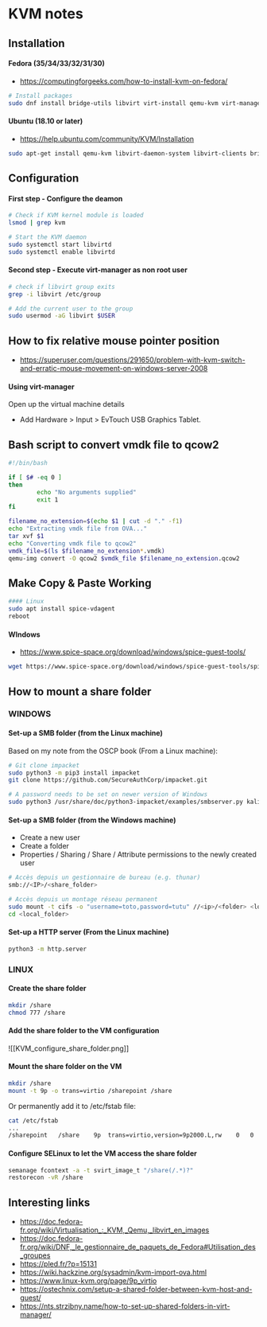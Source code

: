 # KVM notes
## Installation
#### Fedora (35/34/33/32/31/30)
- https://computingforgeeks.com/how-to-install-kvm-on-fedora/
```bash
# Install packages
sudo dnf install bridge-utils libvirt virt-install qemu-kvm virt-manager
```
#### Ubuntu (18.10 or later)
- https://help.ubuntu.com/community/KVM/Installation
```bash
sudo apt-get install qemu-kvm libvirt-daemon-system libvirt-clients bridge-utils virt-manager
```

## Configuration
#### First step - Configure the deamon
```bash
# Check if KVM kernel module is loaded
lsmod | grep kvm

# Start the KVM daemon
sudo systemctl start libvirtd
sudo systemctl enable libvirtd
```
#### Second step - Execute virt-manager as non root user
```bash
# check if libvirt group exits
grep -i libvirt /etc/group 

# Add the current user to the group
sudo usermod -aG libvirt $USER
```

## How to fix relative mouse pointer position
- https://superuser.com/questions/291650/problem-with-kvm-switch-and-erratic-mouse-movement-on-windows-server-2008

#### Using virt-manager
Open up the virtual machine details 
- Add Hardware > Input > EvTouch USB Graphics Tablet.

## Bash script to  convert vmdk file to qcow2
```bash
#!/bin/bash

if [ $# -eq 0 ]
then
    	echo "No arguments supplied"
        exit 1
fi

filename_no_extension=$(echo $1 | cut -d "." -f1)
echo "Extracting vmdk file from OVA..."
tar xvf $1
echo "Converting vmdk file to qcow2"
vmdk_file=$(ls $filename_no_extension*.vmdk)
qemu-img convert -O qcow2 $vmdk_file $filename_no_extension.qcow2
```

## Make Copy & Paste Working
 ```bash
#### Linux
sudo apt install spice-vdagent
reboot
```

#### WIndows
- https://www.spice-space.org/download/windows/spice-guest-tools/
```bash
wget https://www.spice-space.org/download/windows/spice-guest-tools/spice-guest-tools-latest.exe
```


## How to mount a share folder
### WINDOWS
#### Set-up a SMB folder (from the Linux machine) 
Based on my note from the OSCP book (From a Linux machine):
```bash
# Git clone impacket
sudo python3 -m pip3 install impacket
git clone https://github.com/SecureAuthCorp/impacket.git

# A password needs to be set on newer version of Windows
sudo python3 /usr/share/doc/python3-impacket/examples/smbserver.py kali -smb2support -username kali -password kali .
```

#### Set-up a SMB folder (from the Windows machine)
- Create a new user 
- Create a folder
- Properties / Sharing / Share / Attribute permissions to the newly created user
```bash
# Accès depuis un gestionnaire de bureau (e.g. thunar)
smb://<IP>/<share_folder>

# Accès depuis un montage réseau permanent
sudo mount -t cifs -o "username=toto,password=tutu" //<ip>/<folder> <local_folder>
cd <local_folder>
```

#### Set-up a HTTP server (From the Linux machine)
```bash
python3 -m http.server
```

### LINUX
#### Create the share folder
```bash
mkdir /share
chmod 777 /share
```

#### Add the share folder to the VM configuration
![[KVM_configure_share_folder.png]]

#### Mount the share folder on the VM
```bash
mkdir /share
mount -t 9p -o trans=virtio /sharepoint /share
```

Or permanently add it to /etc/fstab file:

```bash
cat /etc/fstab
...
/sharepoint   /share    9p  trans=virtio,version=9p2000.L,rw    0   0
```

#### Configure SELinux to let the VM access the share folder
```bash
semanage fcontext -a -t svirt_image_t "/share(/.*)?"
restorecon -vR /share
```


## Interesting links
- https://doc.fedora-fr.org/wiki/Virtualisation_:_KVM,_Qemu,_libvirt_en_images
- https://doc.fedora-fr.org/wiki/DNF,_le_gestionnaire_de_paquets_de_Fedora#Utilisation_des_groupes
- https://pled.fr/?p=15131
- https://wiki.hackzine.org/sysadmin/kvm-import-ova.html
- https://www.linux-kvm.org/page/9p_virtio
- https://ostechnix.com/setup-a-shared-folder-between-kvm-host-and-guest/
- https://nts.strzibny.name/how-to-set-up-shared-folders-in-virt-manager/

